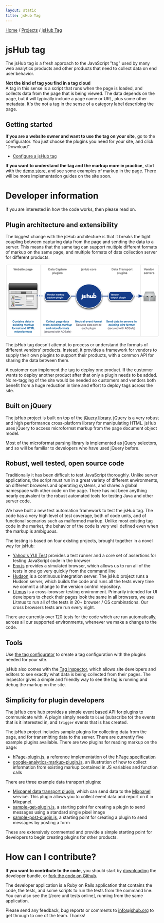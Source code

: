 ```yaml
---
layout: static
title: jsHub Tag 
---
```


<p class="path noprint">
  <a class="pathentry" href="/">Home</a> 
  <span class="pathentry sep">/</span>
  <a class="pathentry" href="/projects">Projects</a> 
  <span class="pathentry sep">/</span>
  <a class="pathentry" href="/projects/jshub">jsHub Tag</a> 
  <br style="clear: both" />
</p>


# jsHub tag #

The jsHub tag is a fresh approach to the JavaScript "tag" used by many web analytics products and other products that need to collect data on end user behavior.

**Not the kind of tag you find in a tag cloud** <br/>
A tag in this sense is a script that runs when the page is loaded, and collects data from the page that is being viewed. The data depends on the page, but it will typically include a page name or URL, plus some other metadata. It's the not a tag in the sense of a category label describing the page.

## Getting started ##

**If you are a website owner and want to use the tag on your site,** go to the configurator. You just choose the plugins you need for your site, and click "Download".

 * [Configure a jsHub tag](/configurator/)

**If you want to understand the tag and the markup more in practice,** start with the [demo store](/retail2/), and see some examples of markup in the page. There will be more implementation guides on the site soon.

# Developer information #
If you are interested in how the code works, then please read on.

## Plugin architecture and extensibility ##
The biggest change with the jsHub architecture is that it breaks the tight coupling between capturing data from the page and sending the data to a server. This means that the same tag can support multiple different formats of markup on the same page, and multiple formats of data collection server for different products. 

![jsHub plugin architecture](/images/jshub/jsHub_plugin_architecture.png)

The jsHub tag doesn't attempt to process or understand the formats of different vendors' products. Instead, it provides a framework for vendors to supply their own plugins to support their products, with a common API for sharing the data between them.

A customer can implement the tag to deploy one product. If the customer wants to deploy another product after that only a plugin needs to be added. No re-tagging of the site would be needed so customers and vendors both benefit from a huge reduction in time and effort to deploy tags across the site.

## Built on jQuery ##
The jsHub project is built on top of the [jQuery library](http://jquery.com/). jQuery is a very robust and high performance cross-platform library for manipulating HTML. jsHub uses jQuery to access microformat markup from the page document object model.

Most of the microformat parsing library is implemented as jQuery selectors, and so will be familiar to developers who have used jQuery before.

## Robust, well tested, open source code ##
Traditionally it has been difficult to test JavaScript thoroughly. Unlike server applications, the script must run in a great variety of different environments, on different browsers and operating systems, and shares a global namespace with other code on the page. There has not been anything nearly equivalent to the robust automated tools for testing Java and other server code.

We have built a new test automation framework to test the jsHub tag. The code has a very high level of test coverage, both of code units, and of functional scenarios such as malformed markup. Unlike most existing tag code in the market, the behavior of the code is very well defined even when the markup is ambiguous.

The testing is based on four existing projects, brought together in a novel way for jsHub:
 * [Yahoo's YUI Test](http://developer.yahoo.com/yui/3/yuitest/) provides a test runner and a core set of assertions for testing JavaScript code in the browser
 * [Env.js](http://github.com/thatcher/env-js/tree/master) provides a simulated browser, which allows us to run all of the tests in one go very quickly from the command line
 * [Hudson](https://hudson.dev.java.net/) is a continuous integration server. The jsHub project runs a Hudson server, which builds the code and runs all the tests every time we commit a change to the version control repository.
 * [Litmus](http://litmusapp.com/) is a cross-browser testing environment. Primarily intended for UI developers to check their pages look the same in all browsers, we use Litmus to run all of the tests in 20+ browser / OS combinations. Our cross browsers tests are run every night.

There are currently over 120 tests for the code which are run automatically, across all our supported environments, whenever we make a change to the code. 

## Tools ##
Use [the tag configurator](/configurator/) to create a tag configuration with the plugins needed for your site.

jsHub also comes with the [Tag Inspector](/projects/inspector/), which allows site developers and editors to see exactly what data is being collected from their pages. The inspector gives a simple and friendly way to see the tag is running and debug the markup on the site. 

## Simplicity for plugin developers ##
The jsHub core hub provides a simple event based API for plugins to communicate with. A plugin simply needs to `bind` (subscribe to) the events that is it interested in, and `trigger` events that is has created.

The jsHub project includes sample plugins for collecting data from the page, and for transmitting data to the server. There are currently five example plugins available. There are two plugins for reading markup on the page:
 * [hPage-plugin.js](https://github.com/jshub/jshub/blob/b4172aca9694fe671a9d5a51272db080b8f00f89/app/javascripts/data-capture/hPage-plugin.js), a reference implementation of the [hPage specification](/hPage/)
 * [google-analytics-markup-plugin.js](https://github.com/jshub/jshub/blob/b4172aca9694fe671a9d5a51272db080b8f00f89/app/javascripts/data-capture/google-analytics-markup-plugin.js), an illustration of how to collect information from existing markup contained in JS variables and function calls

There are three example data transport plugins:
 * [Mixpanel data transport plugin](https://github.com/jshub/jshub/blob/b4172aca9694fe671a9d5a51272db080b8f00f89/app/javascripts/data-transport/sample-get-plugin.js), which can send data to the [Mixpanel](http://mixpanel.com/) service. This plugin allows you to collect event data and report on it in Mixpanel.
 * [sample-get-plugin.js](https://github.com/jshub/jshub/blob/b4172aca9694fe671a9d5a51272db080b8f00f89/app/javascripts/data-transport/sample-get-plugin.js), a starting point for creating a plugin to send messages using a standard single pixel image
 * [sample-post-plugin.js](https://github.com/jshub/jshub/blob/b4172aca9694fe671a9d5a51272db080b8f00f89/app/javascripts/data-transport/sample-post-plugin.js), a starting point for creating a plugin to send messages by posting a form

These are extensively commented and provide a simple starting point for developers to begin creating plugins for other products.

# How can I contribute? #

**If you want to contribute to the code,** you should start by [downloading](/download/) the developer bundle, or [fork the code on Github](https://github.com/jshub/jshub/tree/master).

The developer application is a Ruby on Rails application that contains the code, the tests, and some scripts to run the tests from the command line. You can also see the [/core unit tests online], running from the same application.

Please send any feedback, bug reports or comments to <info@jshub.org> to get through to one of the team. Thanks!